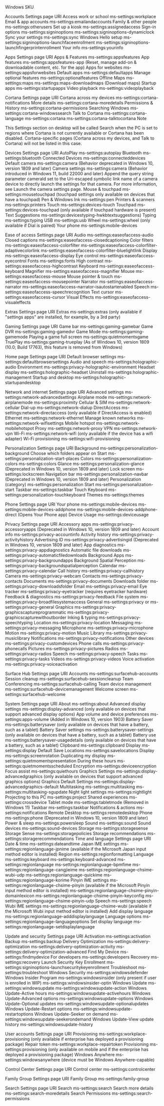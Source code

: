 Windows SKU

Accounts
Settings page	URI
Access work or school	ms-settings:workplace
Email & app accounts	ms-settings:emailandaccounts
Family & other people	ms-settings:otherusers
Set up a kiosk	ms-settings:assignedaccess
Sign-in options	ms-settings:signinoptions
ms-settings:signinoptions-dynamiclock
Sync your settings	ms-settings:sync
Windows Hello setup	ms-settings:signinoptions-launchfaceenrollment
ms-settings:signinoptions-launchfingerprintenrollment
Your info	ms-settings:yourinfo

Apps
Settings page	URI
Apps & Features	ms-settings:appsfeatures
App features	ms-settings:appsfeatures-app (Reset, manage add-on & downloadable content, etc. for the app)
Apps for websites	ms-settings:appsforwebsites
Default apps	ms-settings:defaultapps
Manage optional features	ms-settings:optionalfeatures
Offline Maps	ms-settings:maps
ms-settings:maps-downloadmaps (Download maps)
Startup apps	ms-settings:startupapps
Video playback	ms-settings:videoplayback

Cortana
Settings page	URI
Cortana across my devices	ms-settings:cortana-notifications
More details	ms-settings:cortana-moredetails
Permissions & History	ms-settings:cortana-permissions
Searching Windows	ms-settings:cortana-windowssearch
Talk to Cortana	ms-settings:cortana-language
ms-settings:cortana
ms-settings:cortana-talktocortana
 Note

This Settings section on desktop will be called Search when the PC is set to regions where Cortana is not currently available or Cortana has been disabled. Cortana-specific pages (Cortana across my devices, and Talk to Cortana) will not be listed in this case.

Devices
Settings page	URI
AutoPlay	ms-settings:autoplay
Bluetooth	ms-settings:bluetooth
Connected Devices	ms-settings:connecteddevices
Default camera	ms-settings:camera (Behavior deprecated in Windows 10, version 1809 and later)
Camera settings	ms-settings:camera (Behavior introduced in Windows 11, build 22000 and later) Append the query string parameter cameraId set to the Uri-escaped symbolic link name of a camera device to directly launch the settings for that camera. For more information, see Launch the camera settings page.
Mouse & touchpad	ms-settings:mousetouchpad (touchpad settings only available on devices that have a touchpad)
Pen & Windows Ink	ms-settings:pen
Printers & scanners	ms-settings:printers
Touch	ms-settings:devices-touch
Touchpad	ms-settings:devices-touchpad (only available if touchpad hardware is present)
Text Suggestions	ms-settings:devicestyping-hwkbtextsuggestions)
Typing	ms-settings:typing
USB	ms-settings:usb
Wheel	ms-settings:wheel (only available if Dial is paired)
Your phone	ms-settings:mobile-devices

Ease of access
Settings page	URI
Audio	ms-settings:easeofaccess-audio
Closed captions	ms-settings:easeofaccess-closedcaptioning
Color filters	ms-settings:easeofaccess-colorfilter
ms-settings:easeofaccess-colorfilter-adaptivecolorlink
ms-settings:easeofaccess-colorfilter-bluelightlink
Display	ms-settings:easeofaccess-display
Eye control	ms-settings:easeofaccess-eyecontrol
Fonts	ms-settings:fonts
High contrast	ms-settings:easeofaccess-highcontrast
Keyboard	ms-settings:easeofaccess-keyboard
Magnifier	ms-settings:easeofaccess-magnifier
Mouse	ms-settings:easeofaccess-mouse
Mouse pointer & touch	ms-settings:easeofaccess-mousepointer
Narrator	ms-settings:easeofaccess-narrator
ms-settings:easeofaccess-narrator-isautostartenabled
Speech	ms-settings:easeofaccess-speechrecognition
Text cursor	ms-settings:easeofaccess-cursor
Visual Effects	ms-settings:easeofaccess-visualeffects

Extras
Settings page	URI
Extras	ms-settings:extras (only available if "settings apps" are installed, for example, by a 3rd party)

Gaming
Settings page	URI
Game bar	ms-settings:gaming-gamebar
Game DVR	ms-settings:gaming-gamedvr
Game Mode	ms-settings:gaming-gamemode
Playing a game full screen	ms-settings:quietmomentsgame
TruePlay	ms-settings:gaming-trueplay (As of Windows 10, version 1809 (10.0; Build 17763), this feature is removed from Windows)

Home page
Settings page	URI
Default browser settings	ms-settings:defaultbrowsersettings
Audio and speech	ms-settings:holographic-audio
Environment	ms-settings:privacy-holographic-environment
Headset display	ms-settings:holographic-headset
Uninstall	ms-settings:holographic-management
Startup and desktop	ms-settings:holographic-startupandesktop

Network and internet
Settings page	URI
Advanced settings	ms-settings:network-advancedsettings
Airplane mode	ms-settings:network-airplanemode
ms-settings:proximity
Cellular & SIM	ms-settings:network-cellular
Dial-up	ms-settings:network-dialup
DirectAccess	ms-settings:network-directaccess (only available if DirectAccess is enabled)
Ethernet	ms-settings:network-ethernet
Manage known networks	ms-settings:network-wifisettings
Mobile hotspot	ms-settings:network-mobilehotspot
Proxy	ms-settings:network-proxy
VPN	ms-settings:network-vpn
Wi-Fi	ms-settings:network-wifi (only available if the device has a wifi adapter)
Wi-Fi provisioning	ms-settings:wifi-provisioning

Personalization
Settings page	URI
Background	ms-settings:personalization-background
Choose which folders appear on Start	ms-settings:personalization-start-places
Colors	ms-settings:personalization-colors
ms-settings:colors
Glance	ms-settings:personalization-glance (Deprecated in Windows 10, version 1809 and later)
Lock screen	ms-settings:lockscreen
Navigation bar	ms-settings:personalization-navbar (Deprecated in Windows 10, version 1809 and later)
Personalization (category)	ms-settings:personalization
Start	ms-settings:personalization-start
Taskbar	ms-settings:taskbar
Touch Keyboard	ms-settings:personalization-touchkeyboard
Themes	ms-settings:themes

Phone
Settings page	URI
Your phone	ms-settings:mobile-devices
ms-settings:mobile-devices-addphone
ms-settings:mobile-devices-addphone-direct (Opens Your Phone app)
Device Usage	ms-settings:deviceusage

Privacy
Settings page	URI
Accessory apps	ms-settings:privacy-accessoryapps (Deprecated in Windows 10, version 1809 and later)
Account info	ms-settings:privacy-accountinfo
Activity history	ms-settings:privacy-activityhistory
Advertising ID	ms-settings:privacy-advertisingid (Deprecated in Windows 10, version 1809 and later)
App diagnostics	ms-settings:privacy-appdiagnostics
Automatic file downloads	ms-settings:privacy-automaticfiledownloads
Background Apps	ms-settings:privacy-backgroundapps
Background Spatial Perception	ms-settings:privacy-backgroundspatialperception
Calendar	ms-settings:privacy-calendar
Call history	ms-settings:privacy-callhistory
Camera	ms-settings:privacy-webcam
Contacts	ms-settings:privacy-contacts
Documents	ms-settings:privacy-documents
Downloads folder	ms-settings:privacy-downloadsfolder
Email	ms-settings:privacy-email
Eye tracker	ms-settings:privacy-eyetracker (requires eyetracker hardware)
Feedback & diagnostics	ms-settings:privacy-feedback
File system	ms-settings:privacy-broadfilesystemaccess
General	ms-settings:privacy or ms-settings:privacy-general
Graphics	ms-settings:privacy-graphicscaptureprogrammatic
ms-settings:privacy-graphicscapturewithoutborder
Inking & typing	ms-settings:privacy-speechtyping
Location	ms-settings:privacy-location
Messaging	ms-settings:privacy-messaging
Microphone	ms-settings:privacy-microphone
Motion	ms-settings:privacy-motion
Music Library	ms-settings:privacy-musiclibrary
Notifications	ms-settings:privacy-notifications
Other devices	ms-settings:privacy-customdevices
Phone calls	ms-settings:privacy-phonecalls
Pictures	ms-settings:privacy-pictures
Radios	ms-settings:privacy-radios
Speech	ms-settings:privacy-speech
Tasks	ms-settings:privacy-tasks
Videos	ms-settings:privacy-videos
Voice activation	ms-settings:privacy-voiceactivation

Surface Hub
Settings page	URI
Accounts	ms-settings:surfacehub-accounts
Session cleanup	ms-settings:surfacehub-sessioncleanup
Team Conferencing	ms-settings:surfacehub-calling
Team device management	ms-settings:surfacehub-devicemanagenent
Welcome screen	ms-settings:surfacehub-welcome

System
Settings page	URI
About	ms-settings:about
Advanced display settings	ms-settings:display-advanced (only available on devices that support advanced display options)
App volume and device preferences	ms-settings:apps-volume (Added in Windows 10, version 1903)
Battery Saver	ms-settings:batterysaver (only available on devices that have a battery, such as a tablet)
Battery Saver settings	ms-settings:batterysaver-settings (only available on devices that have a battery, such as a tablet)
Battery use	ms-settings:batterysaver-usagedetails (only available on devices that have a battery, such as a tablet)
Clipboard	ms-settings:clipboard
Display	ms-settings:display
Default Save Locations	ms-settings:savelocations
Display	ms-settings:screenrotation
Duplicating my display	ms-settings:quietmomentspresentation
During these hours	ms-settings:quietmomentsscheduled
Encryption	ms-settings:deviceencryption
Focus assist	ms-settings:quiethours
Graphics Settings	ms-settings:display-advancedgraphics (only available on devices that support advanced graphics options)
Graphics Default Settings	ms-settings:display-advancedgraphics-default
Multitasking	ms-settings:multitasking
ms-settings:multitasking-sgupdate
Night light settings	ms-settings:nightlight
Projecting to this PC	ms-settings:project
Shared experiences	ms-settings:crossdevice
Tablet mode	ms-settings:tabletmode (Removed in Windows 11)
Taskbar	ms-settings:taskbar
Notifications & actions	ms-settings:notifications
Remote Desktop	ms-settings:remotedesktop
Phone	ms-settings:phone (Deprecated in Windows 10, version 1809 and later)
Power & sleep	ms-settings:powersleep
Sound	ms-settings:sound
Sound devices	ms-settings:sound-devices
Storage	ms-settings:storagesense
Storage Sense	ms-settings:storagepolicies
Storage recommendations	ms-settings:storagerecommendations
Time and language
Settings page	URI
Date & time	ms-settings:dateandtime
Japan IME settings	ms-settings:regionlanguage-jpnime (available if the Microsoft Japan input method editor is installed)
Region	ms-settings:regionformatting
Language	ms-settings:keyboard
ms-settings:keyboard-advanced
ms-settings:regionlanguage
ms-settings:regionlanguage-bpmfime
ms-settings:regionlanguage-cangjieime
ms-settings:regionlanguage-chsime-wubi-udp
ms-settings:regionlanguage-quickime
ms-settings:regionlanguage-korime
Pinyin IME settings	ms-settings:regionlanguage-chsime-pinyin (available if the Microsoft Pinyin input method editor is installed)
ms-settings:regionlanguage-chsime-pinyin-domainlexicon
ms-settings:regionlanguage-chsime-pinyin-keyconfig
ms-settings:regionlanguage-chsime-pinyin-udp
Speech	ms-settings:speech
Wubi IME settings	ms-settings:regionlanguage-chsime-wubi (available if the Microsoft Wubi input method editor is installed)
Add display language	ms-settings:regionlanguage-adddisplaylanguage
Language options	ms-settings:regionlanguage-languageoptions
Set display language	ms-settings:regionlanguage-setdisplaylanguage

Update and security
Settings page	URI
Activation	ms-settings:activation
Backup	ms-settings:backup
Delivery Optimization	ms-settings:delivery-optimization
ms-settings:delivery-optimization-activity
ms-settings:delivery-optimization-advanced
Find My Device	ms-settings:findmydevice
For developers	ms-settings:developers
Recovery	ms-settings:recovery
Launch Security Key Enrollment	ms-settings:signinoptions-launchsecuritykeyenrollment
Troubleshoot	ms-settings:troubleshoot
Windows Security	ms-settings:windowsdefender
Windows Insider Program	ms-settings:windowsinsider (only present if user is enrolled in WIP)
ms-settings:windowsinsider-optin
Windows Update	ms-settings:windowsupdate
ms-settings:windowsupdate-action
Windows Update-Active hours	ms-settings:windowsupdate-activehours
Windows Update-Advanced options	ms-settings:windowsupdate-options
Windows Update-Optional updates	ms-settings:windowsupdate-optionalupdates
Windows Update-Restart options	ms-settings:windowsupdate-restartoptions
Windows Update-Seeker on demand	ms-settings:windowsupdate-seekerondemand
Windows Update-View update history	ms-settings:windowsupdate-history

User accounts
Settings page	URI
Provisioning	ms-settings:workplace-provisioning (only available if enterprise has deployed a provisioning package)
Repair token	ms-settings:workplace-repairtoken
Provisioning	ms-settings:provisioning (only available on mobile and if the enterprise has deployed a provisioning package)
Windows Anywhere	ms-settings:windowsanywhere (device must be Windows Anywhere-capable)

Control Center
Settings page	URI
Control center	ms-settings:controlcenter

Family Group
Settings page	URI
Family Group	ms-settings:family-group

Search
Settings page	URI
Search	ms-settings:search
Search more details	ms-settings:search-moredetails
Search Permissions	ms-settings:search-permissions
